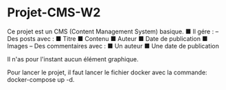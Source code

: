 # Projet-CMS-W2

Ce projet est un CMS (Content Management System) basique.
■ Il gére :
– Des posts avec :
■ Titre
■ Contenu
■ Auteur
■ Date de publication
■ Images
– Des commentaires avec :
■ Un auteur
■ Une date de publication

Il n'as pour l'instant aucun élément graphique.

Pour lancer le projet, il faut lancer le fichier docker avec la commande: docker-compose up -d.
